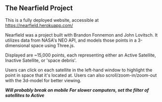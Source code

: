 The Nearfield Project
-------
This is a fully deployed website, accessible at https://nearfield.herokuapp.com/

Nearfield was a project built with Brandon Fonnemon and John Lovitsch. It utilizes data from NASA's NEO API, and models those points in a 3-dimensional space using Three.js.

Displayed are ~15,000 points, each representing either an Active Satellite, Inactive Satellite, or 'space debris'.

Users can click on each satellite in the left-hand window to highlight the point in space that it's located at.
Users can also scroll/zoom-in/zoom-out with the 3d-model for better viewing.


***Will probably break on mobile***
***For slower computers, set the filter of satellites to Active***

